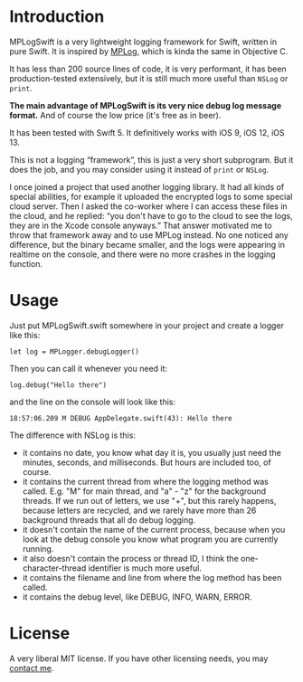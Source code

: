 # Introduction

MPLogSwift is a very lightweight logging framework for Swift, written in pure Swift. It is inspired by [MPLog](https://github.com/michaelpeternell/MPLog/), which is kinda the same in Objective C.

It has less than 200 source lines of code, it is very performant, it has been
production-tested extensively, but it is still much more useful than `NSLog`
or `print`.

**The main advantage of MPLogSwift is its very nice debug log message format.** And of course the low price (it's free as in beer).

It has been tested with Swift 5. It definitively works with iOS 9, iOS 12, iOS 13.

This is not a logging “framework”, this is just a very short subprogram. But it does the job, and you may consider using it instead of `print` or `NSLog`.

I once joined a project that used another logging library. It had all kinds of special abilities, for example it uploaded the encrypted logs to some special cloud server. Then I asked the co-worker where I can access these files in the cloud, and he replied: “you don't have to go to the cloud to see the logs, they are in the Xcode console anyways.” That answer motivated me to throw that framework away and to use MPLog instead. No one noticed any difference, but the binary became smaller, and the logs were appearing in realtime on the console, and there were no more crashes in the logging function.

# Usage

Just put MPLogSwift.swift somewhere in your project and create a logger like this:

    let log = MPLogger.debugLogger()

Then you can call it whenever you need it:

    log.debug("Hello there")

and the line on the console will look like this:

    18:57:06.209 M DEBUG AppDelegate.swift(43): Hello there

The difference with NSLog is this:

- it contains no date, you know what day it is, you usually just need the minutes, seconds, and milliseconds. But hours are included too, of course.
- it contains the current thread from where the logging method was called. E.g. "M" for main thread, and "a" - "z" for the background threads. If we run out of letters, we use "+", but this rarely happens, because letters are recycled, and we rarely have more than 26 background threads that all do debug logging.
- it doesn't contain the name of the current process, because when you look at the debug console you know what program you are currently running.
- it also doesn't contain the process or thread ID, I think the one-character-thread identifier is much more useful.
- it contains the filename and line from where the log method has been called.
- it contains the debug level, like DEBUG, INFO, WARN, ERROR.

# License

A very liberal MIT license. If you have other licensing needs, you may [contact me](https://www.michaelpeternell.at/).

